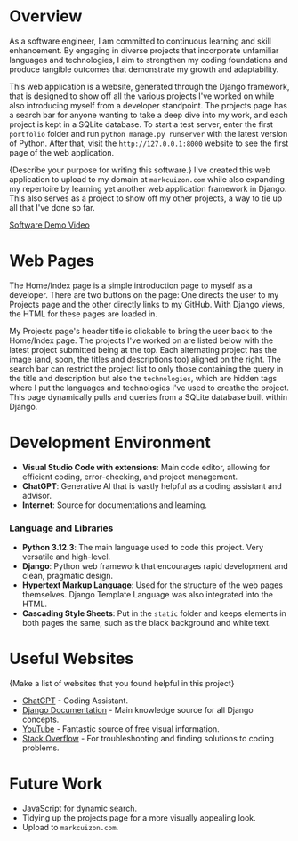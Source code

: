 # Overview

As a software engineer, I am committed to continuous learning and skill enhancement. By engaging in diverse projects that incorporate unfamiliar languages and technologies, I aim to strengthen my coding foundations and produce tangible outcomes that demonstrate my growth and adaptability.

This web application is a website, generated through the Django framework, that is designed to show off all the various projects I've worked on while also introducing myself from a developer standpoint. The projects page has a search bar for anyone wanting to take a deep dive into my work, and each project is kept in a SQLite database. To start a test server, enter the first `portfolio` folder and run `python manage.py runserver` with the latest version of Python. After that, visit the `http://127.0.0.1:8000` website to see the first page of the web application.

{Describe your purpose for writing this software.}
I've created this web application to upload to my domain at `markcuizon.com` while also expanding my repertoire by learning yet another web application framework in Django. This also serves as a project to show off my other projects, a way to tie up all that I've done so far.

[Software Demo Video](https://youtu.be/0UdHbnRJXP4)

# Web Pages

The Home/Index page is a simple introduction page to myself as a developer. There are two buttons on the page: One directs the user to my Projects page and the other directly links to my GitHub. With Django views, the HTML for these pages are loaded in.

My Projects page's header title is clickable to bring the user back to the Home/Index page. The projects I've worked on are listed below with the latest project submitted being at the top. Each alternating project has the image (and, soon, the titles and descriptions too) aligned on the right. The search bar can restrict the project list to only those containing the query in the title and description but also the `technologies`, which are hidden tags where I put the languages and technologies I've used to creathe the project. This page dynamically pulls and queries from a SQLite database built within Django.

# Development Environment

- **Visual Studio Code with extensions**: Main code editor, allowing for efficient coding, error-checking, and project management.
- **ChatGPT**: Generative AI that is vastly helpful as a coding assistant and advisor.
- **Internet**: Source for documentations and learning.

### Language and Libraries

- **Python 3.12.3**: The main language used to code this project. Very versatile and high-level.
- **Django**: Python web framework that encourages rapid development and clean, pragmatic design.
- **Hypertext Markup Language**: Used for the structure of the web pages themselves. Django Template Language was also integrated into the HTML.
- **Cascading Style Sheets**: Put in the `static` folder and keeps elements in both pages the same, such as the black background and white text.

# Useful Websites

{Make a list of websites that you found helpful in this project}
* [ChatGPT](https://chat.openai.com/) - Coding Assistant.
* [Django Documentation](https://docs.djangoproject.com/en/5.1/) - Main knowledge source for all Django concepts.
* [YouTube](https://www.youtube.com/) - Fantastic source of free visual information.
* [Stack Overflow](https://stackoverflow.com/) - For troubleshooting and finding solutions to coding problems.

# Future Work

* JavaScript for dynamic search.
* Tidying up the projects page for a more visually appealing look.
* Upload to `markcuizon.com`.
